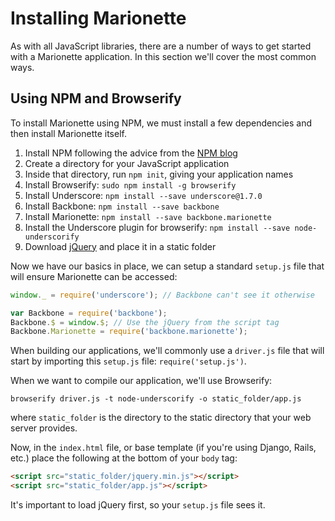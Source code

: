 # Installing Marionette

As with all JavaScript libraries, there are a number of ways to get started with
a Marionette application. In this section we'll cover the most common ways.


## Using NPM and Browserify

To install Marionette using NPM, we must install a few dependencies and then
install Marionette itself.

  1. Install NPM following the advice from the [NPM blog][install-npm]
  2. Create a directory for your JavaScript application
  3. Inside that directory, run `npm init`, giving your application names
  4. Install Browserify: `sudo npm install -g browserify`
  5. Install Underscore: `npm install --save underscore@1.7.0`
  6. Install Backbone: `npm install --save backbone`
  7. Install Marionette: `npm install --save backbone.marionette`
  8. Install the Underscore plugin for browserify:
    `npm install --save node-underscorify`
  9. Download [jQuery][jquery] and place it in a static folder

Now we have our basics in place, we can setup a standard `setup.js` file that
will ensure Marionette can be accessed:

```javascript
window._ = require('underscore'); // Backbone can't see it otherwise

var Backbone = require('backbone');
Backbone.$ = window.$; // Use the jQuery from the script tag
Backbone.Marionette = require('backbone.marionette');
```

When building our applications, we'll commonly use a `driver.js` file that will
start by importing this `setup.js` file: `require('setup.js')`.

When we want to compile our application, we'll use Browserify:

```browserify driver.js -t node-underscorify -o static_folder/app.js```

where `static_folder` is the directory to the static directory that your web
server provides.

Now, in the `index.html` file, or base template (if you're using Django, Rails,
etc.) place the following at the bottom of your `body` tag:

```html
<script src="static_folder/jquery.min.js"></script>
<script src="static_folder/app.js"></script>
```

It's important to load jQuery first, so your `setup.js` file sees it.


[install-npm]: http://blog.npmjs.org/post/85484771375/how-to-install-npm
[jquery]: https://jquery.org/

